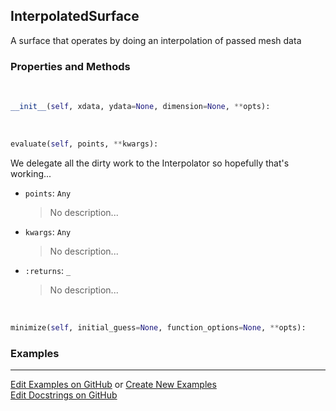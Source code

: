 ## <a id="McUtils.Zachary.Surfaces.BaseSurface.InterpolatedSurface">InterpolatedSurface</a>
A surface that operates by doing an interpolation of passed mesh data

### Properties and Methods
<a id="McUtils.Zachary.Surfaces.BaseSurface.InterpolatedSurface.__init__">&nbsp;</a>
```python
__init__(self, xdata, ydata=None, dimension=None, **opts): 
```

<a id="McUtils.Zachary.Surfaces.BaseSurface.InterpolatedSurface.evaluate">&nbsp;</a>
```python
evaluate(self, points, **kwargs): 
```
We delegate all the dirty work to the Interpolator so hopefully that's working...
- `points`: `Any`
    >No description...
- `kwargs`: `Any`
    >No description...
- `:returns`: `_`
    >No description...

<a id="McUtils.Zachary.Surfaces.BaseSurface.InterpolatedSurface.minimize">&nbsp;</a>
```python
minimize(self, initial_guess=None, function_options=None, **opts): 
```

### Examples


___

[Edit Examples on GitHub](https://github.com/McCoyGroup/References/edit/gh-pages/Documentation/examples/McUtils/Zachary/Surfaces/BaseSurface/InterpolatedSurface.md) or 
[Create New Examples](https://github.com/McCoyGroup/References/new/gh-pages/?filename=Documentation/examples/McUtils/Zachary/Surfaces/BaseSurface/InterpolatedSurface.md) <br/>
[Edit Docstrings on GitHub](https://github.com/McCoyGroup/McUtils/edit/master/Zachary/Surfaces/BaseSurface.py?message=Update%20Docs)
